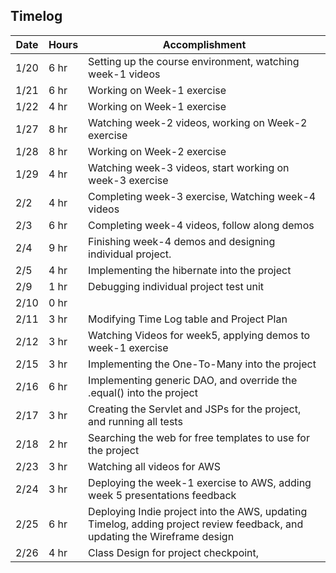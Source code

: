 ## Timelog

| Date  | Hours |   Accomplishment |
|-------|-------|------------------|
|  1/20 | 6 hr  | Setting up the course environment, watching week-1 videos |
|  1/21 | 6 hr  | Working on Week-1 exercise |
|  1/22 | 4 hr  | Working on Week-1 exercise |
|  1/27 | 8 hr  | Watching week-2 videos, working on Week-2 exercise |
|  1/28 | 8 hr  | Working on Week-2 exercise |
|  1/29 | 4 hr  | Watching week-3 videos, start working on week-3 exercise |
|  2/2  | 4 hr  | Completing week-3 exercise, Watching week-4 videos |
|  2/3  | 6 hr  | Completing week-4 videos, follow along demos |
|  2/4  | 9 hr  | Finishing week-4 demos and designing individual project. |
|  2/5  | 4 hr  | Implementing the hibernate into the project |
|  2/9  | 1 hr  | Debugging individual project test unit              |
|  2/10 | 0 hr  |               |
|  2/11 | 3 hr  | Modifying Time Log table and Project Plan              |
|  2/12 | 3 hr  | Watching Videos for week5, applying demos to week-1 exercise |
|  2/15 | 3 hr  | Implementing the One-To-Many into the project               |
|  2/16 | 6 hr  | Implementing generic DAO, and override the .equal() into the project              |
|  2/17 | 3 hr  | Creating the Servlet and JSPs for the project, and running all tests              |
|  2/18 | 2 hr  | Searching the web for free templates to use for the project              |
|  2/23 | 3 hr  | Watching all videos for AWS              |
|  2/24 | 3 hr  | Deploying the week-1 exercise to AWS, adding week 5 presentations feedback              |
|  2/25 | 6 hr  | Deploying Indie project into the AWS, updating Timelog, adding project review feedback, and updating the Wireframe design |
|  2/26 | 4 hr  | Class Design for project checkpoint,  |
